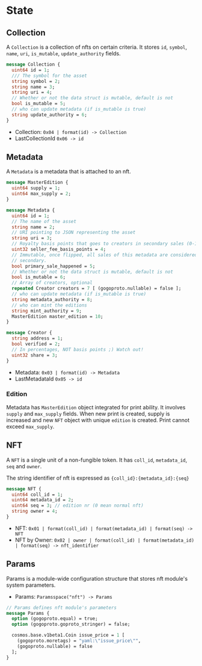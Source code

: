 # State

## Collection

A `Collection` is a collection of nfts on certain criteria. It stores `id`, `symbol`, `name`, `uri`, `is_mutable`, `update_authority` fields.

```protobuf
message Collection {
  uint64 id = 1;
  /// The symbol for the asset
  string symbol = 2;
  string name = 3;
  string uri = 4;
  // Whether or not the data struct is mutable, default is not
  bool is_mutable = 5;
  // who can update metadata (if is_mutable is true)
  string update_authority = 6;
}
```

- Collection: `0x04 | format(id) -> Collection`
- LastCollectionId `0x06 -> id`

## Metadata

A `Metadata` is a metadata that is attached to an nft.

```protobuf
message MasterEdition {
  uint64 supply = 1;
  uint64 max_supply = 2;
}

message Metadata {
  uint64 id = 1;
  // The name of the asset
  string name = 2;
  // URI pointing to JSON representing the asset
  string uri = 3;
  // Royalty basis points that goes to creators in secondary sales (0-10000)
  uint32 seller_fee_basis_points = 4;
  // Immutable, once flipped, all sales of this metadata are considered
  // secondary.
  bool primary_sale_happened = 5;
  // Whether or not the data struct is mutable, default is not
  bool is_mutable = 6;
  // Array of creators, optional
  repeated Creator creators = 7 [ (gogoproto.nullable) = false ];
  // who can update metadata (if is_mutable is true)
  string metadata_authority = 8;
  // who can mint the editions
  string mint_authority = 9;
  MasterEdition master_edition = 10;
}

message Creator {
  string address = 1;
  bool verified = 2;
  // In percentages, NOT basis points ;) Watch out!
  uint32 share = 3;
}
```

- Metadata: `0x03 | format(id) -> Metadata`
- LastMetadataId `0x05 -> id`

### Edition

Metadata has `MasterEdition` object integrated for print ability.
It involves `supply` and `max_supply` fields.
When new print is created, supply is increased and new `NFT` object with unique `edition` is created.
Print cannot exceed `max_supply`.

## NFT

A `NFT` is a single unit of a non-fungible token. It has `coll_id`, `metadata_id`, `seq` and `owner`.

The string identifier of nft is expressed as `{coll_id}:{metadata_id}:{seq}`

```protobuf
message NFT {
  uint64 coll_id = 1;
  uint64 metadata_id = 2;
  uint64 seq = 3; // edition nr (0 mean normal nft)
  string owner = 4;
}
```

- NFT: `0x01 | format(coll_id) | format(metadata_id) | format(seq) -> NFT`
- NFT by Owner: `0x02 | owner | format(coll_id) | format(metadata_id) | format(seq) -> nft_identifier`

## Params

Params is a module-wide configuration structure that stores nft module's system parameters.

- Params: `Paramsspace("nft") -> Params`

```protobuf
// Params defines nft module's parameters
message Params {
  option (gogoproto.equal) = true;
  option (gogoproto.goproto_stringer) = false;

  cosmos.base.v1beta1.Coin issue_price = 1 [
    (gogoproto.moretags) = "yaml:\"issue_price\"",
    (gogoproto.nullable) = false
  ];
}
```
